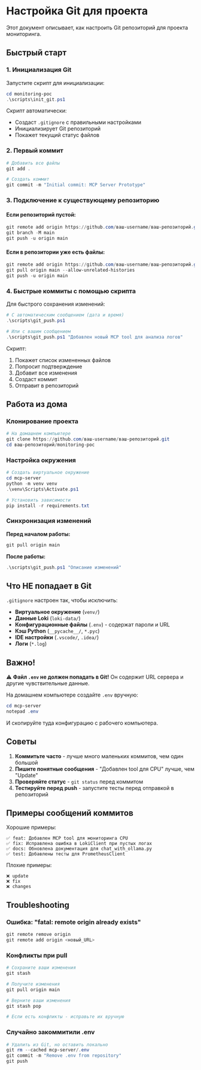 # Настройка Git для проекта

Этот документ описывает, как настроить Git репозиторий для проекта мониторинга.

## Быстрый старт

### 1. Инициализация Git

Запустите скрипт для инициализации:

```powershell
cd monitoring-poc
.\scripts\init_git.ps1
```

Скрипт автоматически:
- Создаст `.gitignore` с правильными настройками
- Инициализирует Git репозиторий
- Покажет текущий статус файлов

### 2. Первый коммит

```powershell
# Добавить все файлы
git add .

# Создать коммит
git commit -m "Initial commit: MCP Server Prototype"
```

### 3. Подключение к существующему репозиторию

#### Если репозиторий пустой:

```powershell
git remote add origin https://github.com/ваш-username/ваш-репозиторий.git
git branch -M main
git push -u origin main
```

#### Если в репозитории уже есть файлы:

```powershell
git remote add origin https://github.com/ваш-username/ваш-репозиторий.git
git pull origin main --allow-unrelated-histories
git push -u origin main
```

### 4. Быстрые коммиты с помощью скрипта

Для быстрого сохранения изменений:

```powershell
# С автоматическим сообщением (дата и время)
.\scripts\git_push.ps1

# Или с вашим сообщением
.\scripts\git_push.ps1 "Добавлен новый MCP tool для анализа логов"
```

Скрипт:
1. Покажет список измененных файлов
2. Попросит подтверждение
3. Добавит все изменения
4. Создаст коммит
5. Отправит в репозиторий

## Работа из дома

### Клонирование проекта

```powershell
# На домашнем компьютере
git clone https://github.com/ваш-username/ваш-репозиторий.git
cd ваш-репозиторий/monitoring-poc
```

### Настройка окружения

```powershell
# Создать виртуальное окружение
cd mcp-server
python -m venv venv
.\venv\Scripts\Activate.ps1

# Установить зависимости
pip install -r requirements.txt
```

### Синхронизация изменений

**Перед началом работы:**
```powershell
git pull origin main
```

**После работы:**
```powershell
.\scripts\git_push.ps1 "Описание изменений"
```

## Что НЕ попадает в Git

`.gitignore` настроен так, чтобы исключить:

- **Виртуальное окружение** (`venv/`)
- **Данные Loki** (`loki-data/`)
- **Конфигурационные файлы** (`.env`) - содержат пароли и URL
- **Кэш Python** (`__pycache__/`, `*.pyc`)
- **IDE настройки** (`.vscode/`, `.idea/`)
- **Логи** (`*.log`)

## Важно!

⚠️ **Файл `.env` не должен попадать в Git!** Он содержит URL сервера и другие чувствительные данные.

На домашнем компьютере создайте `.env` вручную:

```powershell
cd mcp-server
notepad .env
```

И скопируйте туда конфигурацию с рабочего компьютера.

## Советы

1. **Коммитьте часто** - лучше много маленьких коммитов, чем один большой
2. **Пишите понятные сообщения** - "Добавлен tool для CPU" лучше, чем "Update"
3. **Проверяйте статус** - `git status` перед коммитом
4. **Тестируйте перед push** - запустите тесты перед отправкой в репозиторий

## Примеры сообщений коммитов

Хорошие примеры:
```
✅ feat: Добавлен MCP tool для мониторинга CPU
✅ fix: Исправлена ошибка в LokiClient при пустых логах
✅ docs: Обновлена документация для chat_with_ollama.py
✅ test: Добавлены тесты для PrometheusClient
```

Плохие примеры:
```
❌ update
❌ fix
❌ changes
```

## Troubleshooting

### Ошибка: "fatal: remote origin already exists"

```powershell
git remote remove origin
git remote add origin <новый_URL>
```

### Конфликты при pull

```powershell
# Сохраните ваши изменения
git stash

# Получите изменения
git pull origin main

# Верните ваши изменения
git stash pop

# Если есть конфликты - исправьте их вручную
```

### Случайно закоммитили .env

```powershell
# Удалить из Git, но оставить локально
git rm --cached mcp-server/.env
git commit -m "Remove .env from repository"
git push
```

